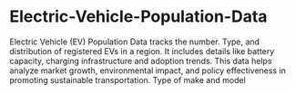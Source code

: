 # Electric-Vehicle-Population-Data
Electric Vehicle (EV) Population Data tracks the number.
Type, and distribution of registered EVs in a region.
It includes details like battery capacity, charging infrastructure and adoption trends. 
This data helps analyze market growth, environmental impact, and policy effectiveness in promoting sustainable transportation.
Type of make and model

